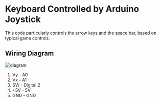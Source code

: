 # Keyboard Controlled by Arduino Joystick
This code particularly controls the arrow keys and the space bar, based on typical game controls.

## Wiring Diagram
![diagram](https://github.com/user-attachments/assets/1401d172-b9d2-4604-b1dc-258a48b27ef9)
1. Vy - A0
2. Vx - A1
3. SW - Digital 2
4. +5V - 5V
5. GND - GND
